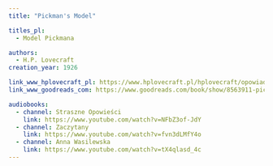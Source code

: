 ```yaml
---
title: "Pickman's Model"

titles_pl:
  - Model Pickmana

authors:
  - H.P. Lovecraft
creation_year: 1926

link_www_hplovecraft_pl: https://www.hplovecraft.pl/hplovecraft/opowiadania-nowele-powiesci/pickmans-model/
link_www_goodreads_com: https://www.goodreads.com/book/show/8563911-pickman-s-model

audiobooks:
  - channel: Straszne Opowieści
    link: https://www.youtube.com/watch?v=NFbZ3of-JdY
  - channel: Zaczytany
    link: https://www.youtube.com/watch?v=fvn3dLMfY4o
  - channel: Anna Wasilewska
    link: https://www.youtube.com/watch?v=tX4qlasd_4c
---
```


